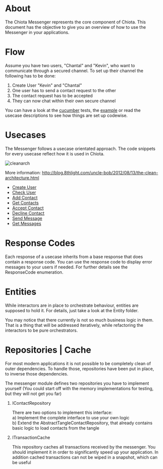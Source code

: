 # About

The Chiota Messenger represents the core component of Chiota. This document has the objective to give you an overview of how to use the Messenger in your applications.

# Flow

Assume you have two users, "Chantal" and "Kevin", who want to communicate through a secured channel. To set up their channel the following has to be done:

1) Create User "Kevin" and "Chantal"
2) One user has to send a contact request to the other
3) The contact request has to be accepted
4) They can now chat within their own secure channel

You can have a look at the [cucumber](https://github.com/PACTCare/Chiota/tree/master/Chiota.Messenger.Cucumber/Features) tests, the [example](https://github.com/PACTCare/Chiota/tree/master/Chiota.Messenger.Examples) or read the usecase descriptions to see how things are set up codewise.

# Usecases

The Messenger follows a usecase orientated approach. The code snippets for every usecase reflect how it is used in Chiota.

![cleanarch](http://i.imgur.com/WkBAATy.png)

More information:
http://blog.8thlight.com/uncle-bob/2012/08/13/the-clean-architecture.html

- [Create User](https://github.com/PACTCare/Chiota/tree/master/Chiota.Messenger/Documentation/Usecases/createuser.md)
- [Check User](https://github.com/PACTCare/Chiota/tree/master/Chiota.Messenger/Documentation/Usecases/checkuser.md)
- [Add Contact](https://github.com/PACTCare/Chiota/tree/master/Chiota.Messenger/Documentation/Usecases/addcontact.md)
- [Get Contacts](https://github.com/PACTCare/Chiota/tree/master/Chiota.Messenger/Documentation/Usecases/getcontacts.md)
- [Accept Contact](https://github.com/PACTCare/Chiota/tree/master/Chiota.Messenger/Documentation/Usecases/acceptcontact.md)
- [Decline Contact](https://github.com/PACTCare/Chiota/tree/master/Chiota.Messenger/Documentation//Usecasesdeclinecontact.md)
- [Send Message](https://github.com/PACTCare/Chiota/tree/master/Chiota.Messenger/Documentation/Usecases/sendmessage.md)
- [Get Messages](https://github.com/PACTCare/Chiota/tree/master/Chiota.Messenger/Documentation/Usecases/getmessages.md)

# Response Codes

Each response of a usecase inherits from a base response that does contain a response code. You can use the response code to display error messages to your users if needed. For further details see the ResponseCode enumeration.

# Entities

While interactors are in place to orchestrate behaviour, entities are supposed to hold it. For details, just take a look at the Entity folder. 

You may notice that there currently is not so much business logic in them. That is a thing that will be addressed iteratively, while refactoring the interactors to be pure orchestrators.

# Repositories | Cache

For most modern applications it is not possible to be completely clean of outer dependencies. To handle those, repositories have been put in place, to inverse those dependencies.

The messenger module defines two repositories you have to implement yourself (You could start off with the memory implementations for testing, but they will not get you far)

1) IContactRepository
    
    There are two options to implement this interface:<br>
    a) Implement the complete interface to use your own logic<br>
    b) Extend the AbstractTangleContactRepository, that already contains basic logic to load contacts from the tangle

2) ITransactionCache

    This repository caches all transactions received by the messenger. You should implement it in order to significantly speed up your application. In addition cached transactions can not be wiped in a snapshot, which can be useful